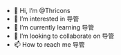 - 👋 Hi, I’m @Thricons
- 👀 I’m interested in 导管
- 🌱 I’m currently learning 导管
- 💞️ I’m looking to collaborate on 导管
- 📫 How to reach me 导管

<!---
Thricons/Thricons is a ✨ special ✨ repository because its `README.md` (this file) appears on your GitHub profile.
You can click the Preview link to take a look at your changes.
--->
